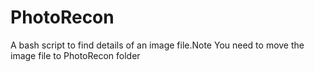 # PhotoRecon
A bash script to find details of an image file.Note You need to move the image file to PhotoRecon folder 
